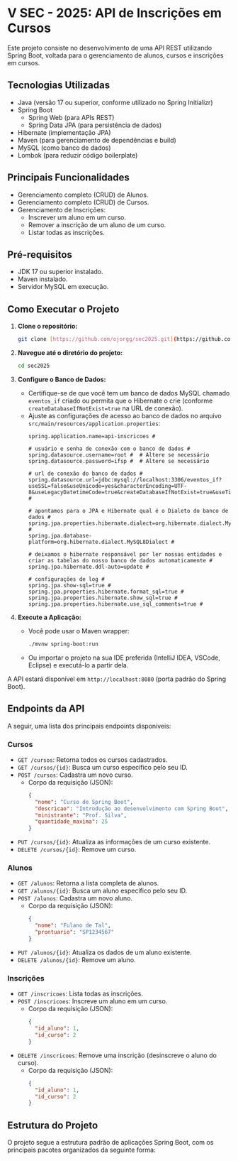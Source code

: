 # V SEC - 2025: API de Inscrições em Cursos

Este projeto consiste no desenvolvimento de uma API REST utilizando Spring Boot, voltada para o gerenciamento de alunos, cursos e inscrições em cursos.

## Tecnologias Utilizadas
* Java (versão 17 ou superior, conforme utilizado no Spring Initializr)
* Spring Boot
    * Spring Web (para APIs REST)
    * Spring Data JPA (para persistência de dados)
* Hibernate (implementação JPA)
* Maven (para gerenciamento de dependências e build)
* MySQL (como banco de dados)
* Lombok (para reduzir código boilerplate)

## Principais Funcionalidades
* Gerenciamento completo (CRUD) de Alunos.
* Gerenciamento completo (CRUD) de Cursos.
* Gerenciamento de Inscrições:
    * Inscrever um aluno em um curso.
    * Remover a inscrição de um aluno de um curso.
    * Listar todas as inscrições.

## Pré-requisitos
* JDK 17 ou superior instalado.
* Maven instalado.
* Servidor MySQL em execução.

## Como Executar o Projeto

1.  **Clone o repositório:**
    ```bash
    git clone [https://github.com/ojorgg/sec2025.git](https://github.com/ojorgg/sec2025.git)
    ```

2.  **Navegue até o diretório do projeto:**
    ```bash
    cd sec2025
    ```

3.  **Configure o Banco de Dados:**
    * Certifique-se de que você tem um banco de dados MySQL chamado `eventos_if` criado ou permita que o Hibernate o crie (conforme `createDatabaseIfNotExist=true` na URL de conexão).
    * Ajuste as configurações de acesso ao banco de dados no arquivo `src/main/resources/application.properties`:
        ```properties
        spring.application.name=api-inscricoes #

        # usuário e senha de conexão com o banco de dados #
        spring.datasource.username=root #  # Altere se necessário
        spring.datasource.password=ifsp #  # Altere se necessário

        # url de conexão do banco de dados #
        spring.datasource.url=jdbc:mysql://localhost:3306/eventos_if?useSSL=false&useUnicode=yes&characterEncoding=UTF-8&useLegacyDatetimeCode=true&createDatabaseIfNotExist=true&useTimezone=true&serverTimezone=UTC #

        # apontamos para o JPA e Hibernate qual é o Dialeto do banco de dados #
        spring.jpa.properties.hibernate.dialect=org.hibernate.dialect.MySQL8Dialect #
        spring.jpa.database-platform=org.hibernate.dialect.MySQL8Dialect #

        # deixamos o hibernate responsável por ler nossas entidades e criar as tabelas do nosso banco de dados automaticamente #
        spring.jpa.hibernate.ddl-auto=update #

        # configurações de log #
        spring.jpa.show-sql=true #
        spring.jpa.properties.hibernate.format_sql=true #
        spring.jpa.properties.hibernate.show_sql=true #
        spring.jpa.properties.hibernate.use_sql_comments=true #
        ```

4.  **Execute a Aplicação:**
    * Você pode usar o Maven wrapper:
        ```bash
        ./mvnw spring-boot:run
        ```
    * Ou importar o projeto na sua IDE preferida (IntelliJ IDEA, VSCode, Eclipse) e executá-lo a partir dela.

A API estará disponível em `http://localhost:8080` (porta padrão do Spring Boot).

## Endpoints da API

A seguir, uma lista dos principais endpoints disponíveis:

### Cursos
* `GET /cursos`: Retorna todos os cursos cadastrados.
* `GET /cursos/{id}`: Busca um curso específico pelo seu ID.
* `POST /cursos`: Cadastra um novo curso.
    * Corpo da requisição (JSON):
        ```json
        {
          "nome": "Curso de Spring Boot",
          "descricao": "Introdução ao desenvolvimento com Spring Boot",
          "ministrante": "Prof. Silva",
          "quantidade_maxima": 25
        }
        ```
* `PUT /cursos/{id}`: Atualiza as informações de um curso existente.
* `DELETE /cursos/{id}`: Remove um curso.

### Alunos
* `GET /alunos`: Retorna a lista completa de alunos.
* `GET /alunos/{id}`: Busca um aluno específico pelo seu ID.
* `POST /alunos`: Cadastra um novo aluno.
    * Corpo da requisição (JSON):
        ```json
        {
          "nome": "Fulano de Tal",
          "prontuario": "SP1234567"
        }
        ```
* `PUT /alunos/{id}`: Atualiza os dados de um aluno existente.
* `DELETE /alunos/{id}`: Remove um aluno.

### Inscrições
* `GET /inscricoes`: Lista todas as inscrições.
* `POST /inscricoes`: Inscreve um aluno em um curso.
    * Corpo da requisição (JSON):
        ```json
        {
          "id_aluno": 1,
          "id_curso": 2
        }
        ```
* `DELETE /inscricoes`: Remove uma inscrição (desinscreve o aluno do curso).
    * Corpo da requisição (JSON):
        ```json
        {
          "id_aluno": 1,
          "id_curso": 2
        }
        ```
## Estrutura do Projeto
O projeto segue a estrutura padrão de aplicações Spring Boot, com os principais pacotes organizados da seguinte forma:
